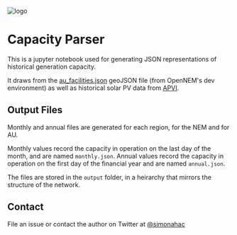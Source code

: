 ![logo](https://openelectricity.org.au/img/logo.svg)


# Capacity Parser

This is a jupyter notebook used for generating JSON representations of historical generation capacity.

It draws from the [au_facilities.json](https://data.dev.opennem.org.au/v3/geo/au_facilities.json) geoJSON file (from OpenNEM's dev environment) as well as historical solar PV data from [APVI](https://pv-map.apvi.org.au/data/postcode/monthly/capacity/).


## Output Files

Monthly and annual files are generated for each region, for the NEM and for AU.

Monthly values record the capacity in operation on the last day of the month, and are named `monthly.json`.
Annual values record the capacity in operation on the first day of the financial year and are named `annual.json`.

The files are stored in the `output` folder, in a heirarchy that mirrors the structure of the network.

## Contact

 File an issue or contact the author on Twitter at [@simonahac](https://twitter.com/simonahac)

